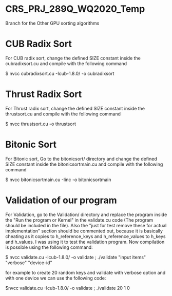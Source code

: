 # CRS_PRJ_289Q_WQ2020_Temp
Branch for the Other GPU sorting algorithms

# CUB Radix Sort
For CUB radix sort, change the defined SIZE constant inside the cubradixsort.cu and compile with the following command
  
  $ nvcc  cubradixsort.cu -Icub-1.8.0/ -o cubradixsort

# Thrust Radix Sort
For Thrust radix sort, change the defined SIZE constant inside the thrustsort.cu and compile with the following command
  
  $ nvcc  thrustsort.cu -o thrustsort

# Bitonic Sort
For Bitonic sort, Go to the bitonicsort/ directory and change the defined SIZE constant inside the bitonicsortmain.cu and compile with the following command
  
  $ nvcc  bitonicsortmain.cu -Iinc -o bitonicsortmain


# Validation of our program
For Validation, go to the Validation/ directory and replace the program inside the "Run the program or Kernel" in the validate.cu code (The program should be included in the file). Also the "just for test remove these for actual implementation" section should be commented out, because it is basically cheating as it copies to h_reference_keys and h_reference_values to h_keys and h_values. I was using it to test the validation program. Now compilation is possible using the following command:
  
  $ nvcc validate.cu -Icub-1.8.0/ -o validate ; ./validate "input items" "verbose" "device-id"

for example to create 20 random keys and validate with verbose option and with one device we can use the following code:

  $nvcc validate.cu -Icub-1.8.0/ -o validate ; ./validate 20 1 0
